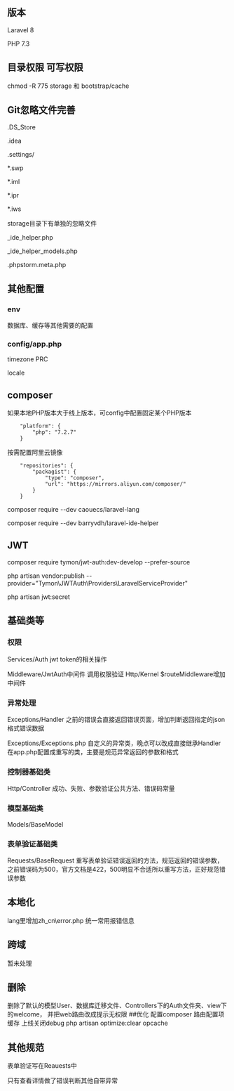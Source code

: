 ## 版本
Laravel 8

PHP 7.3
## 目录权限 可写权限
chmod -R 775 storage 和 bootstrap/cache
## Git忽略文件完善
.DS_Store

.idea

.settings/

*.swp

*.iml

*.ipr

*.iws

storage目录下有单独的忽略文件

_ide_helper.php

_ide_helper_models.php

.phpstorm.meta.php
## 其他配置
### env
数据库、缓存等其他需要的配置
### config/app.php
timezone PRC

locale
## composer
如果本地PHP版本大于线上版本，可config中配置固定某个PHP版本
```
    "platform": {
        "php": "7.2.7"
    }
```
按需配置阿里云镜像
```
    "repositories": {
        "packagist": {
            "type": "composer",
            "url": "https://mirrors.aliyun.com/composer/"
        }
    }
```

composer require --dev caouecs/laravel-lang

composer require --dev barryvdh/laravel-ide-helper
## JWT
composer require tymon/jwt-auth:dev-develop --prefer-source

php artisan vendor:publish --provider="Tymon\JWTAuth\Providers\LaravelServiceProvider"

php artisan jwt:secret
## 基础类等
### 权限
Services/Auth jwt token的相关操作

Middleware/JwtAuth中间件 调用权限验证
Http/Kernel $routeMiddleware增加中间件
### 异常处理
Exceptions/Handler 之前的错误会直接返回错误页面，增加判断返回指定的json格式错误数据

Exceptions/Exceptions.php 自定义的异常类，晚点可以改成直接继承Handler 在app.php配置成重写的类，主要是规范异常返回的参数和格式
### 控制器基础类
Http/Controller 成功、失败、参数验证公共方法、错误码常量
### 模型基础类
Models/BaseModel
### 表单验证基础类
Requests/BaseRequest 重写表单验证错误返回的方法，规范返回的错误参数，之前错误码为500，官方文档是422，500明显不合适所以重写方法，正好规范错误参数

## 本地化
lang里增加zh_cn\error.php 统一常用报错信息
## 跨域
暂未处理
## 删除
删除了默认的模型User、数据库迁移文件、Controllers下的Auth文件夹、view下的welcome，
并把web路由改成提示无权限
##优化
配置composer 路由配置项缓存
上线关闭debug
php artisan optimize:clear
opcache
## 其他规范
表单验证写在Reauests中

只有查看详情做了错误判断其他自带异常
